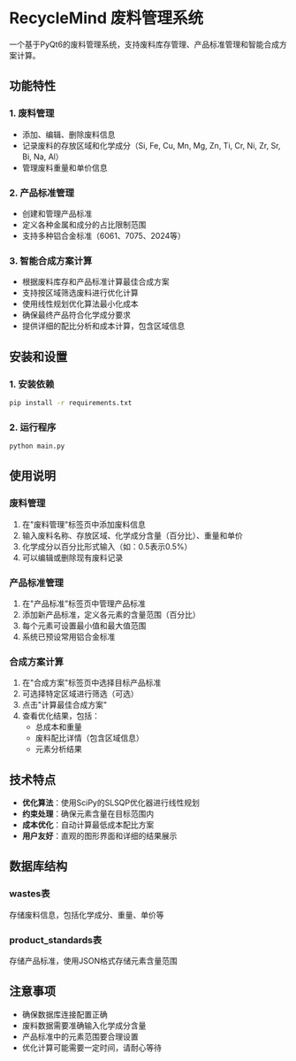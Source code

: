 # RecycleMind 废料管理系统

一个基于PyQt6的废料管理系统，支持废料库存管理、产品标准管理和智能合成方案计算。

## 功能特性

### 1. 废料管理
- 添加、编辑、删除废料信息
- 记录废料的存放区域和化学成分（Si, Fe, Cu, Mn, Mg, Zn, Ti, Cr, Ni, Zr, Sr, Bi, Na, Al）
- 管理废料重量和单价信息

### 2. 产品标准管理
- 创建和管理产品标准
- 定义各种金属和成分的占比限制范围
- 支持多种铝合金标准（6061、7075、2024等）

### 3. 智能合成方案计算
- 根据废料库存和产品标准计算最佳合成方案
- 支持按区域筛选废料进行优化计算
- 使用线性规划优化算法最小化成本
- 确保最终产品符合化学成分要求
- 提供详细的配比分析和成本计算，包含区域信息

## 安装和设置

### 1. 安装依赖
```bash
pip install -r requirements.txt
```

### 2. 运行程序
```bash
python main.py
```

## 使用说明

### 废料管理
1. 在"废料管理"标签页中添加废料信息
2. 输入废料名称、存放区域、化学成分含量（百分比）、重量和单价
3. 化学成分以百分比形式输入（如：0.5表示0.5%）
4. 可以编辑或删除现有废料记录

### 产品标准管理
1. 在"产品标准"标签页中管理产品标准
2. 添加新产品标准，定义各元素的含量范围（百分比）
3. 每个元素可设置最小值和最大值范围
4. 系统已预设常用铝合金标准

### 合成方案计算
1. 在"合成方案"标签页中选择目标产品标准
2. 可选择特定区域进行筛选（可选）
3. 点击"计算最佳合成方案"
4. 查看优化结果，包括：
   - 总成本和重量
   - 废料配比详情（包含区域信息）
   - 元素分析结果

## 技术特点

- **优化算法**：使用SciPy的SLSQP优化器进行线性规划
- **约束处理**：确保元素含量在目标范围内
- **成本优化**：自动计算最低成本配比方案
- **用户友好**：直观的图形界面和详细的结果展示

## 数据库结构

### wastes表
存储废料信息，包括化学成分、重量、单价等

### product_standards表
存储产品标准，使用JSON格式存储元素含量范围

## 注意事项

- 确保数据库连接配置正确
- 废料数据需要准确输入化学成分含量
- 产品标准中的元素范围要合理设置
- 优化计算可能需要一定时间，请耐心等待
